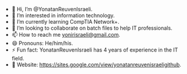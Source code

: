 - 👋 Hi, I’m @YonatanReuvenIsraeli.
- 👀 I’m interested in information technology.
- 🌱 I’m currently learning CompTIA Network+.
- 💞️ I’m looking to collaborate on batch files to help IT professionals.
- 📫 How to reach me yonirisraeli@gmail.com.
- 😄 Pronouns: He/him/his.
- ⚡ Fun fact: YonatanReuvenIsraeli has 4 years of experience in the IT field.
- 🔗 Website: https://sites.google.com/view/yonatanreuvenisraeligithub.

<!---
YonatanReuvenIsraeli/YonatanReuvenIsraeli is a ✨ special ✨ repository because its `README.md` (this file) appears on your GitHub profile.
You can click the Preview link to take a look at your changes.
--->
